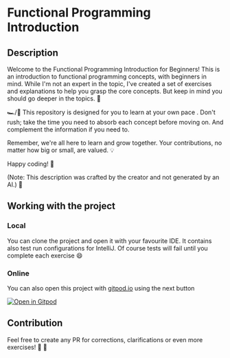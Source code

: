 # Functional Programming Introduction

## Description

Welcome to the Functional Programming Introduction for Beginners! This is an introduction to functional programming
concepts, with beginners in mind. While I'm not an expert in the topic, I've created a set of exercises and
explanations to help you grasp the core concepts. But keep in mind you should go deeper in the topics. 📖

🏎️/🚴 This repository is designed for you to learn at your own pace . Don't rush; take the time you need to
absorb each concept before moving on. And complement the information if you need to.

Remember, we're all here to learn and grow together. Your contributions, no matter how big or small, are valued. 💡

Happy coding! 🚀

(Note: This description was crafted by the creator and not generated by an AI.) 🧠

## Working with the project

### Local

You can clone the project and open it with your favourite IDE. It contains also test run configurations for IntelliJ.
Of course tests will fail until you complete each exercise 😄

### Online

You can also open this project with [gitpod.io](https://gitpod.io) using the next button

[![Open in Gitpod](https://gitpod.io/button/open-in-gitpod.svg)](https://gitpod.io/#https://github.com/jorexe/kotlin-fp)

## Contribution

Feel free to create any PR for corrections, clarifications or even more exercises! 🤘 🚀
